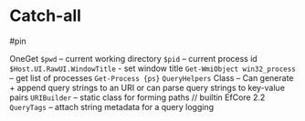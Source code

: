 # Catch-all

#pin

OneGet
`$pwd` – current working directory
`$pid` – current process id
`$Host.UI.RawUI.WindowTitle` - set window title
`Get-WmiObject win32_process` – get list of processes
`Get-Process {ps}`
`QueryHelpers` Class  – Can generate + append query strings to an URI or can parse query strings to key-value pairs
`URIBuilder` – static class for forming paths // builtin
EfCore 2.2 `QueryTags` – attach string metadata for a query logging
